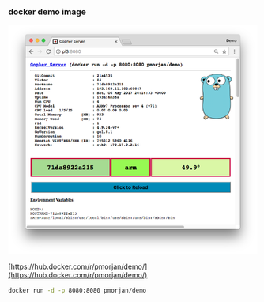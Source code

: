### docker demo image

![ScreenShot](demo.png)

[https://hub.docker.com/r/pmorjan/demo/](https://hub.docker.com/r/pmorjan/demo/)

```sh
docker run -d -p 8080:8080 pmorjan/demo
```



